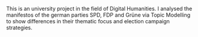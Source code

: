 This is an university project in the field of Digital Humanities.
I analysed the manifestos of the german parties SPD, FDP and Grüne via Topic Modelling to show differences in their thematic focus and election campaign strategies.
